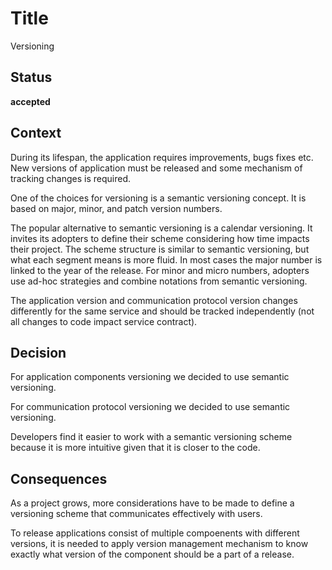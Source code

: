 # Title

Versioning

## Status

**accepted**

## Context

During its lifespan, the application requires improvements, bugs fixes etc. New versions of application must be released and some mechanism of tracking changes is required.  

One of the choices for versioning is a semantic versioning concept. It is based on major, minor, and patch version numbers.  

The popular alternative to semantic versioning is a calendar versioning. It invites its adopters to define their scheme considering how time impacts their project. The scheme structure is similar to semantic versioning, but what each segment means is more fluid. In most cases the major number is linked to the year of the release. For minor and micro numbers, adopters use ad-hoc strategies and combine notations from semantic versioning.

The application version and communication protocol version changes differently for the same service and should be tracked independently (not all changes to code impact service contract).

## Decision

For application components versioning we decided to use semantic versioning.

For communication protocol versioning we decided to use semantic versioning.

Developers find it easier to work with a semantic versioning scheme because it is more intuitive given that it is closer to the code.

## Consequences

As a project grows, more considerations have to be made to define a versioning scheme that communicates effectively with users.

To release applications consist of multiple compoenents with different versions, it is needed to apply version management mechanism to know exactly what version of the component should be a part of a release.